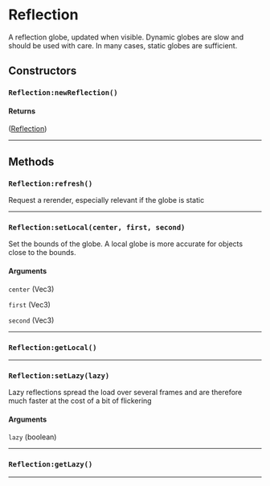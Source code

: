 # Reflection
A reflection globe, updated when visible. Dynamic globes are slow and should be used with care. In many cases, static globes are sufficient.
## Constructors
### `Reflection:newReflection()`

#### Returns
([Reflection](https://3dreamengine.github.io/3DreamEngine/docu/classes/reflection)) 


_________________

## Methods
### `Reflection:refresh()`
Request a rerender, especially relevant if the globe is static

_________________

### `Reflection:setLocal(center, first, second)`
Set the bounds of the globe. A local globe is more accurate for objects close to the bounds.
#### Arguments
`center` (Vec3) 

`first` (Vec3) 

`second` (Vec3) 


_________________

### `Reflection:getLocal()`


_________________

### `Reflection:setLazy(lazy)`
Lazy reflections spread the load over several frames and are therefore much faster at the cost of a bit of flickering
#### Arguments
`lazy` (boolean) 


_________________

### `Reflection:getLazy()`


_________________
